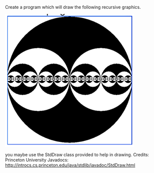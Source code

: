Create a program which will draw the following recursive graphics.

![alt text](image.png)

you maybe use the StdDraw class provided to help in drawing.
Credits: Princeton University
Javadocs: http://introcs.cs.princeton.edu/java/stdlib/javadoc/StdDraw.html 